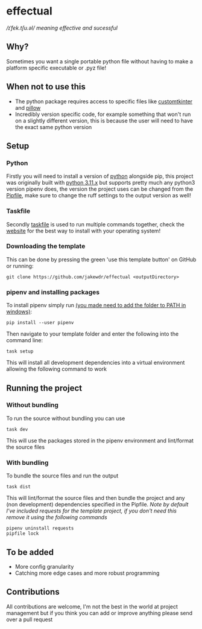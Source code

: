 # effectual

*/ɪˈfek.tʃu.əl/ meaning effective and sucessful*

## Why?

Sometimes you want a single portable python file without having to make a platform specific executable or .pyz file!

## When not to use this

- The python package requires access to specific files like [customtkinter](https://github.com/TomSchimansky/CustomTkinter/wiki/Packaging#windows-pyinstaller-auto-py-to-exe) and [pillow](https://python-pillow.org/)
- Incredibly version specific code, for example something that won't run on a slightly different version, this is because the user will need to have the exact same python version

## Setup

### Python

Firstly you will need to install a version of [python](https://www.python.org/) alongside pip, this project was originally built with [python 3.11.x](https://www.python.org/downloads/release/python-31110/) but supports pretty much any python3 version pipenv does, the version the project uses can be changed from the [Pipfile](https://github.com/jakewdr/effectual/blob/main/Pipfile), make sure to change the ruff settings to the output version as well!

### Taskfile

Secondly [taskfile](https://taskfile.dev) is used to run multiple commands together, check the [website](https://taskfile.dev/installation/) for the best way to install with your operating system!

### Downloading the template

This can be done by pressing the green 'use this template button' on GitHub or running:

    git clone https://github.com/jakewdr/effectual <outputDirectory>

### pipenv and installing packages

To install pipenv simply run [(you made need to add the folder to PATH in windows)](https://github.com/Atri-Labs/atrilabs-engine/discussions/586):

    pip install --user pipenv

Then navigate to your template folder and enter the following into the command line:

    task setup

This will install all development dependencies into a virtual environment allowing the following command to work

## Running the project

### Without bundling

To run the source without bundling you can use

    task dev

This will use the packages stored in the pipenv environment and lint/format the source files

### With bundling

To bundle the source files and run the output

    task dist

This will lint/format the source files and then bundle the project and any (non development) dependencies specified in the Pipfile. *Note by default I've included requests for the template project, if you don't need this remove it using the following commands*

    pipenv uninstall requests
    pipfile lock

## To be added

- More config granularity
- Catching more edge cases and more robust programming

## Contributions

All contributions are welcome, I'm not the best in the world at project management but if you think you can add or improve anything please send over a pull request
